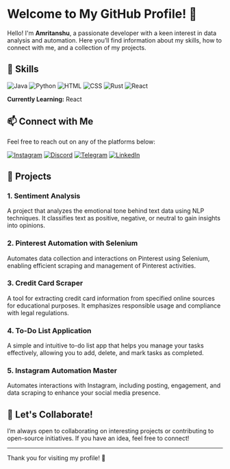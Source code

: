 # Welcome to My GitHub Profile! 👋

Hello! I'm **Amritanshu**, a passionate developer with a keen interest in data analysis and automation. Here you’ll find information about my skills, how to connect with me, and a collection of my projects.

## 🔧 Skills
![Java](https://img.shields.io/badge/Java-black?style=flat&logo=java&logoColor=white) 
![Python](https://img.shields.io/badge/Python-black?style=flat&logo=python&logoColor=white) 
![HTML](https://img.shields.io/badge/HTML5-black?style=flat&logo=html5&logoColor=white) 
![CSS](https://img.shields.io/badge/CSS3-black?style=flat&logo=css3&logoColor=white) 
![Rust](https://img.shields.io/badge/Rust-black?style=flat&logo=rust&logoColor=white) 
![React](https://img.shields.io/badge/React-black?style=flat&logo=react&logoColor=61DAFB) 

**Currently Learning:** React

## 📫 Connect with Me
Feel free to reach out on any of the platforms below:

[![Instagram](https://img.shields.io/badge/Instagram-%23E4405F.svg?style=flat&logo=instagram&logoColor=white)](https://www.instagram.com/__annnshh__)
[![Discord](https://img.shields.io/badge/Discord-%237289DA.svg?style=flat&logo=discord&logoColor=white)](https://discord.gg/vRzw9vSw)
[![Telegram](https://img.shields.io/badge/Telegram-%233DDC84.svg?style=flat&logo=telegram&logoColor=white)](https://web.telegram.org/k/)
[![LinkedIn](https://img.shields.io/badge/LinkedIn-%230A66C2.svg?style=flat&logo=linkedin&logoColor=white)](https://www.linkedin.com/in/amritanshu1403)

## 🌟 Projects

### 1. Sentiment Analysis
A project that analyzes the emotional tone behind text data using NLP techniques. It classifies text as positive, negative, or neutral to gain insights into opinions.

### 2. Pinterest Automation with Selenium
Automates data collection and interactions on Pinterest using Selenium, enabling efficient scraping and management of Pinterest activities.

### 3. Credit Card Scraper
A tool for extracting credit card information from specified online sources for educational purposes. It emphasizes responsible usage and compliance with legal regulations.

### 4. To-Do List Application
A simple and intuitive to-do list app that helps you manage your tasks effectively, allowing you to add, delete, and mark tasks as completed.

### 5. Instagram Automation Master
Automates interactions with Instagram, including posting, engagement, and data scraping to enhance your social media presence.

## 🤝 Let's Collaborate!
I’m always open to collaborating on interesting projects or contributing to open-source initiatives. If you have an idea, feel free to connect!

---

Thank you for visiting my profile! 🌟
